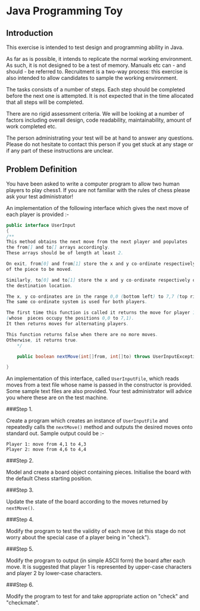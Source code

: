# Java Programming Toy

## Introduction

This exercise is intended to test design and programming ability in Java.

As far as is possible, it intends to replicate the normal working environment.
As such, it is not designed to be a test of memory.
Manuals etc can - and should -  be referred to.
Recruitment is a two-way process: this exercise is also intended to allow
candidates to sample the working environment.

The tasks consists of a number of steps.
Each step should be completed before the next one is attempted.
It is not expected that in the time allocated that all steps will be completed.

There are no rigid assessment criteria.
We will be looking at a number of factors including overall design,
code readability, maintainability, amount of work completed etc.

The person administrating your test will be at hand to answer any questions.
Please do not hesitate to contact this person if you get stuck at any stage
or if any part of  these instructions are unclear.

## Problem Definition

You have been asked to write a computer program to allow two human players
to play chess1.
If you are not familiar with the rules of chess please ask your test
administrator!

An implementation of the following interface which gives the next move
of each player is provided :-

```java
public interface UserInput
{
/**
This method obtains the next move from the next player and populates 
the from[] and to[] arrays accordingly.  
These arrays should be of length at least 2.

On exit, from[0] and from[1] store the x and y co-ordinate respectively 
of the piece to be moved.

Similarly, to[0] and to[1] store the x and y co-ordinate respectively of 
the destination location.

The x, y co-ordinates are in the range 0,0 (bottom left) to 7,7 (top right).  
The same co-ordinate system is used for both players.

The first time this function is called it returns the move for player 1 
(whose  pieces occupy the positions 0,0 to 7,1).  
It then returns moves for alternating players.

This function returns false when there are no more moves.  
Otherwise, it returns true.
	*/

	public boolean nextMove(int[]from, int[]to) throws UserInputException;

}
```

An implementation of this interface, called `UserInputFile`,
which reads moves from a text file whose name is passed in the constructor
is provided.  Some sample text files are also provided.
Your test administrator will advice you where these are on the test machine.

###Step 1.

Create a program which creates an instance of `UserInputFile` and
repeatedly calls the `nextMove()` method and outputs the desired moves
onto standard out.  Sample output could be :-

  	Player 1: move from 4,1 to 4,3
  	Player 2: move from 4,6 to 4,4

###Step 2.

Model and create a board object containing pieces.
Initialise the board with the default Chess starting position.

###Step 3.

Update the state of the board according to the moves returned by `nextMove()`.

###Step 4.

Modify the program to test the validity of each move
(at this stage do not worry about the special case of a player being
in "check").

###Step 5.

Modify the program to output (in simple ASCII form) the board after each move.  It is suggested that player 1 is represented by upper-case characters and player 2 by lower-case characters.

###Step 6.

Modify the program to test for and take appropriate action on
"check" and "checkmate".


